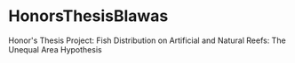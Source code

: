 # HonorsThesisBlawas
Honor's Thesis Project: Fish Distribution on Artificial and Natural Reefs: The Unequal Area Hypothesis

